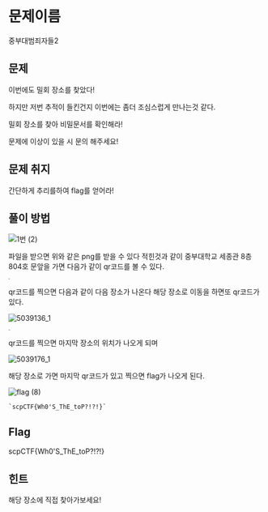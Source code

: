 #  문제이름

중부대범죄자들2



## 문제

이번에도 밀회 장소를 찾았다!

하지만 저번 추적이 들킨건지 이번에는 좀더 조심스럽게 만나는것 같다.

밀회 장소를 찾아 비밀문서를 확인해라!

문제에 이상이 있을 시 문의 해주세요!



## 문제 취지

간단하게 추리를하여 flag를 얻어라!



## 풀이 방법

![1번 (2)](https://user-images.githubusercontent.com/40850499/69003719-7b5ace80-094a-11ea-8fd3-f5390d35491f.png)



파일을 받으면 위와 같은 png를 받을 수 있다 적힌것과 같이 중부대학교 세종관 8층 804호 문앞을 가면  다음가 같이 qr코드를 볼 수 있다.



<img src="https://user-images.githubusercontent.com/40850499/69003749-a2190500-094a-11ea-942b-ede3fd69261f.png" alt="1번" style="zoom:10%;" />

qr코드를 찍으면 다음과 같이 다음 장소가 나온다 해당 장소로 이동을 하면또 qr코드가 있다.

![5039136_1](https://user-images.githubusercontent.com/40850499/69003826-fb356880-094b-11ea-996f-9f5b518e34e6.png)



<img src="https://user-images.githubusercontent.com/40850499/69003773-253a5b00-094b-11ea-9fe7-1f20da08a1c3.png" alt="2번" style="zoom:10%;" />

qr코드를 찍으면 마지막 장소의 위치가 나오게 되며

![5039176_1](https://user-images.githubusercontent.com/40850499/69003829-0b4d4800-094c-11ea-98bc-69c4fb2db32d.png)



해당 장소로 가면 마지막 qr코드가 있고 찍으면 flag가 나오게 된다.



![flag (8)](https://user-images.githubusercontent.com/40850499/69003795-69c5f680-094b-11ea-96df-9d39b013b727.png)

```
`scpCTF{Wh0'S_ThE_toP?!?!}`
```



## Flag

scpCTF{Wh0'S_ThE_toP?!?!}



## 힌트

해당 장소에 직접 찾아가보세요!
